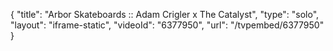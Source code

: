{
    "title": "Arbor Skateboards :: Adam Crigler x The Catalyst",
    "type": "solo",
    "layout": "iframe-static",
    "videoId": "6377950",
    "url": "\/tvpembed\/6377950"
}